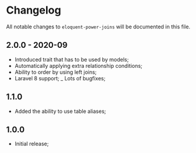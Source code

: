 # Changelog

All notable changes to `eloquent-power-joins` will be documented in this file.

## 2.0.0 - 2020-09
- Introduced trait that has to be used by models;
- Automatically applying extra relationship conditions;
- Ability to order by using left joins;
- Laravel 8 support;
_ Lots of bugfixes;

## 1.1.0
- Added the ability to use table aliases;

## 1.0.0
- Initial release;
